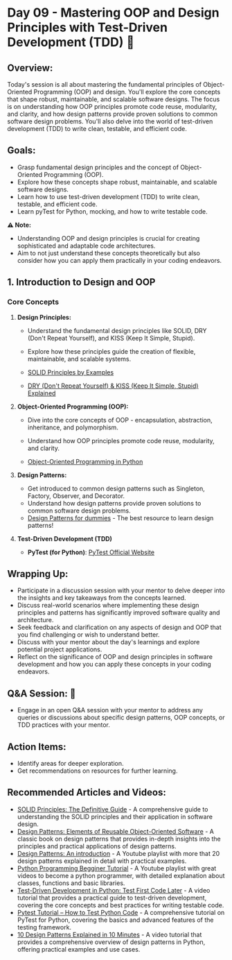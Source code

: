 # Day 09 - Mastering OOP and Design Principles with Test-Driven Development (TDD) 🎨

## Overview:
Today's session is all about mastering the fundamental principles of Object-Oriented Programming (OOP) and design. You'll explore the core concepts that shape robust, maintainable, and scalable software designs. The focus is on understanding how OOP principles promote code reuse, modularity, and clarity, and how design patterns provide proven solutions to common software design problems. You'll also delve into the world of test-driven development (TDD) to write clean, testable, and efficient code.

## **Goals:**

- Grasp fundamental design principles and the concept of Object-Oriented Programming (OOP).
- Explore how these concepts shape robust, maintainable, and scalable software designs.
- Learn how to use test-driven development (TDD) to write clean, testable, and efficient code.
- Learn pyTest for Python, mocking, and how to write testable code.

**⚠️ Note:**

- Understanding OOP and design principles is crucial for creating sophisticated and adaptable code architectures.
- Aim to not just understand these concepts theoretically but also consider how you can apply them practically in your coding endeavors.

## 1. Introduction to Design and OOP

### Core Concepts

1. **Design Principles:**

   - Understand the fundamental design principles like SOLID, DRY (Don't Repeat Yourself), and KISS (Keep It Simple, Stupid).
   - Explore how these principles guide the creation of flexible, maintainable, and scalable systems.

   - [SOLID Principles by Examples](https://github.com/heykarimoff/solid.python)
   - [DRY (Don't Repeat Yourself) & KISS (Keep It Simple, Stupid) Explained](https://github.com/webpro/programming-principles#kiss)

2. **Object-Oriented Programming (OOP):**

   - Dive into the core concepts of OOP - encapsulation, abstraction, inheritance, and polymorphism.
   - Understand how OOP principles promote code reuse, modularity, and clarity.

   - [Object-Oriented Programming in Python](https://github.com/Shikha-code36/Object-Oriented-Programming-OOPs-Python)
  
3. **Design Patterns:**

   - Get introduced to common design patterns such as Singleton, Factory, Observer, and Decorator.
   - Understand how design patterns provide proven solutions to common software design problems.
   - [Design Patterns for dummies](https://refactoring.guru/design-patterns/what-is-pattern) - The best resource to learn design patterns!

4. **Test-Driven Development (TDD)**
   - **PyTest (for Python)**: [PyTest Official Website](https://docs.pytest.org/en/latest/)

## Wrapping Up:
- Participate in a discussion session with your mentor to delve deeper into the insights and key takeaways from the concepts learned.
- Discuss real-world scenarios where implementing these design principles and patterns has significantly improved software quality and architecture.
- Seek feedback and clarification on any aspects of design and OOP that you find challenging or wish to understand better.
- Discuss with your mentor about the day's learnings and explore potential project applications. 
- Reflect on the significance of OOP and design principles in software development and how you can apply these concepts in your coding endeavors.

## **Q&A Session:** :raising_hand:
- Engage in an open Q&A session with your mentor to address any queries or discussions about specific design patterns, OOP concepts, or TDD practices with your mentor.

## Action Items:
- Identify areas for deeper exploration.
- Get recommendations on resources for further learning.

## Recommended Articles and Videos:
- [SOLID Principles: The Definitive Guide](https://www.digitalocean.com/community/conceptual_articles/s-o-l-i-d-the-first-five-principles-of-object-oriented-design) - A comprehensive guide to understanding the SOLID principles and their application in software design.
- [Design Patterns: Elements of Reusable Object-Oriented Software](https://refactoring.guru/design-patterns/book) - A classic book on design patterns that provides in-depth insights into the principles and practical applications of design patterns.
- [Design Patterns: An introduction](https://www.youtube.com/playlist?list=PLlsmxlJgn1HJpa28yHzkBmUY-Ty71ZUGc) - A Youtube playlist with more that 20 design patterns explained in detail with practical examples.
- [Python Programming Begginer Tutorial](https://www.youtube.com/playlist?list=PL-osiE80TeTskrapNbzXhwoFUiLCjGgY7) - A Youtube playlist with great videos to become a python programmer, with detailed explanation about classes, functions and basic libraries.
- [Test-Driven Development in Python: Test First Code Later](https://www.youtube.com/watch?v=Y6Q3ZWXIvms) - A video tutorial that provides a practical guide to test-driven development, covering the core concepts and best practices for writing testable code.
- [Pytest Tutorial – How to Test Python Code](https://www.youtube.com/watch?v=cHYq1MRoyI0) - A comprehensive tutorial on PyTest for Python, covering the basics and advanced features of the testing framework.
- [10 Design Patterns Explained in 10 Minutes](https://www.youtube.com/watch?v=tv-_1er1mWI) - A video tutorial that provides a comprehensive overview of design patterns in Python, offering practical examples and use cases.
